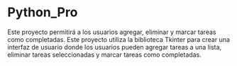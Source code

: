 # Python_Pro
Este proyecto permitirá a los usuarios agregar, eliminar y marcar tareas como completadas.
Este proyecto utiliza la biblioteca Tkinter para crear una interfaz de usuario donde los usuarios pueden agregar tareas a una lista, eliminar tareas seleccionadas y marcar tareas como completadas.
